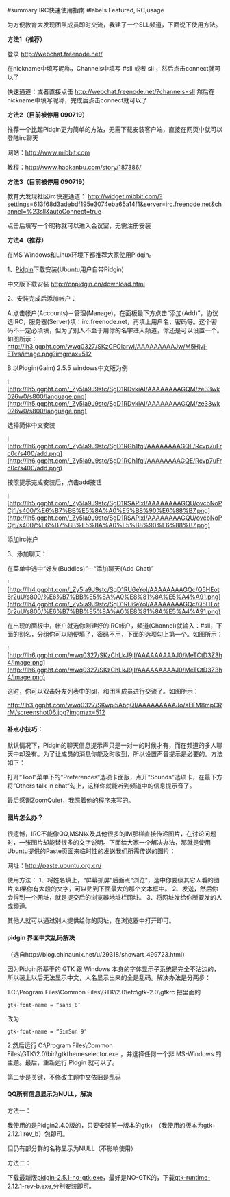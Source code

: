 ﻿#summary IRC快速使用指南
#labels Featured,IRC,usage

为方便教育大发现团队成员即时交流，我建了一个SLL频道，下面说下使用方法。

**方法1（推荐）**

登录 http://webchat.freenode.net/

在nickname中填写昵称，Channels中填写 #sll 或者 sll ，然后点击connect就可以了

快速通道：或者直接点击 http://webchat.freenode.net/?channels=sll  然后在nickname中填写昵称，完成后点击connect就可以了

**方法2（目前被停用 090719）**

推荐一个比起Pidgin更为简单的方法，无需下载安装客户端，直接在网页中就可以登陆irc聊天

网站：http://www.mibbit.com

教程：http://www.haokanbu.com/story/187386/

**方法3（目前被停用 090719）**

教育大发现社区irc快速通道：
http://widget.mibbit.com/?settings=613f68d3adebdf195e3074eba65a14f1&server=irc.freenode.net&channel=%23sll&autoConnect=true

点击后填写一个昵称就可以进入会议室，无需注册安装

**方法4（推荐）**

在MS Windows和Linux环境下都推荐大家使用Pidgin。

1、[Pidgin](http://www.pidgin.im/download/)下载安装(Ubuntu用户自带Pidgin)

中文版下载安装  http://cnpidgin.cn/download.html

2、安装完成后添加帐户：

A.点击帐户(Accounts)－管理(Manage)，在面板最下方点击“添加(Add)”，协议选IRC，服务器(Server)填：irc.freenode.net，再填上用户名，密码等。这个密码不一定必须填，但为了别人不至于用你的名字进入频道，你还是可以设置一个。如图所示：
http://lh3.ggpht.com/wwq0327/SKzCFOIarwI/AAAAAAAAAJw/M5Hjvj-ETvs/image.png?imgmax=512

B.以Pidgin(Gaim) 2.5.5 windows中文版为例

![http://lh5.ggpht.com/_Zy5Ia9J9stc/SgD1RDvkiAI/AAAAAAAAGQM/ze33wk026w0/s800/language.png](http://lh5.ggpht.com/_Zy5Ia9J9stc/SgD1RDvkiAI/AAAAAAAAGQM/ze33wk026w0/s800/language.png)

选择简体中文安装

![http://lh6.ggpht.com/_Zy5Ia9J9stc/SgD1RGh1fqI/AAAAAAAAGQE/Rcvp7uFrc0c/s400/add.png](http://lh6.ggpht.com/_Zy5Ia9J9stc/SgD1RGh1fqI/AAAAAAAAGQE/Rcvp7uFrc0c/s400/add.png)

按照提示完成安装后，点击add按钮

![http://lh5.ggpht.com/_Zy5Ia9J9stc/SgD1RSAPlxI/AAAAAAAAGQU/ovcbNoPCjfI/s400/%E6%B7%BB%E5%8A%A0%E5%B8%90%E6%88%B7.png](http://lh5.ggpht.com/_Zy5Ia9J9stc/SgD1RSAPlxI/AAAAAAAAGQU/ovcbNoPCjfI/s400/%E6%B7%BB%E5%8A%A0%E5%B8%90%E6%88%B7.png)

添加irc帐户

3、添加聊天：

在菜单中选中“好友(Buddies)”－“添加聊天(Add Chat)”

![http://lh4.ggpht.com/_Zy5Ia9J9stc/SgD1RU6eYoI/AAAAAAAAGQc/Q5HEot6r2uU/s800/%E6%B7%BB%E5%8A%A0%E8%81%8A%E5%A4%A91.png](http://lh4.ggpht.com/_Zy5Ia9J9stc/SgD1RU6eYoI/AAAAAAAAGQc/Q5HEot6r2uU/s800/%E6%B7%BB%E5%8A%A0%E8%81%8A%E5%A4%A91.png)

在出现的面板中，帐户就选你刚建好的IRC帐户，频道(Channel)就输入：#sll，下面的别名，分组你可以随便填了，密码不用，下面的选项勾上第一个。如图所示：

![http://lh6.ggpht.com/wwq0327/SKzChLkJ9jI/AAAAAAAAAJ0/MeTCtD3Z3h4/image.png](http://lh6.ggpht.com/wwq0327/SKzChLkJ9jI/AAAAAAAAAJ0/MeTCtD3Z3h4/image.png)

这时，你可以双击好友列表中的sll，和团队成员进行交流了。如图所示：

http://lh3.ggpht.com/wwq0327/SKwpi5AbqQI/AAAAAAAAAJo/aEFM8mpCRrM/screenshot06.jpg?imgmax=512

#### 补点小技巧： ####

默认情况下，Pidgin的聊天信息提示声只是一对一的时候才有，而在频道的多人聊天中却没有。为了让成员的消息你能及时收到，所以设置声音提示是必要的。方法如下：

打开“Tool"菜单下的”Preferences“选项卡面版，点开“Sounds"选项卡，在最下方将”Others talk in chat“勾上，这样你就能听到频道中的信息提示音了。

最后感谢ZoomQuiet，我照着他的程序来写的。

#### 图片怎么办？ ####

很遗憾，IRC不能像QQ,MSN以及其他很多的IM那样直接传递图片，在讨论问题时，一张图片却能替很多的文字说明。下面给大家一个解决办法，那就是使用Ubuntu提供的Paste页面来临时性的发送我们所需传送的图片：

网址：http://paste.ubuntu.org.cn/

使用方法：
1、将姓名填上，“屏幕抓屏”后面点“浏览”，选中你要级其它人看的图片,如果你有大段的文字，可以贴到下面最大的那个文本框中。
2、发送，然后你会得到一个网址，就是提交后的浏览器地址栏网址。
3、将网址发给你所要发的人或频道。

其他人就可以通过别人提供给你的网址，在浏览器中打开即可。


#### pidgin 界面中文乱码解决 ####

（选自http://blog.chinaunix.net/u/29318/showart\_499723.html）

因为Pidgin所基于的 GTK 跟 Windows 本身的字体显示子系统是完全不沾边的，所以装上以后无法显示中文，人名显示出来的全是乱码。解决办法是分两步：

1.C:\Program Files\Common Files\GTK\2.0\etc\gtk-2.0\gtkrc 把里面的

```
gtk-font-name = “sans 8″
```
改为

```
gtk-font-name = “SimSun 9″
```

2.然后运行 C:\Program Files\Common Files\GTK\2.0\bin\gtkthemeselector.exe ，并选择任何一个非 MS-Windows 的主题。最后，重新运行 Pidgin 就可以了。

第二步是关键，不修改主题中文依旧是乱码

#### QQ所有信息显示为NULL，解决 ####

方法一：

我使用的是Pidgin2.4.0版的，只要安装前一版本的gtk+ （我使用的版本为gtk+ 2.12.1 rev\_b）包即可。

但仍有部分群的名称显示为NULL（不影响使用）

方法二：

下载最新版[pidgin-2.5.1-no-gtk.exe](http://nchc.dl.sourceforge.net/sourceforge/pidgin/pidgin-2.5.1-no-gtk.exe)，最好是NO-GTK的，下载[gtk-runtime-2.12.1-rev-b.exe](http://nchc.dl.sourceforge.net/sourceforge/pidgin/gtk-runtime-2.12.1-rev-b.exe),分别安装即可。

